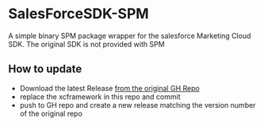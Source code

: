 # SalesForceSDK-SPM

A simple binary SPM package wrapper for the salesforce Marketing Cloud SDK.
The original SDK is not provided with SPM

## How to update

* Download the latest Release [from the original GH Repo](https://github.com/salesforce-marketingcloud/MarketingCloudSDK-iOS)
* replace the xcframework in this repo and commit
* push to GH repo and create a new release matching the version number of the original repo
